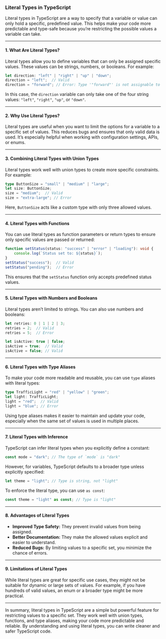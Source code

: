 ### Literal Types in TypeScript

Literal types in TypeScript are a way to specify that a variable or value can only hold a specific, predefined value. This helps make your code more predictable and type-safe because you’re restricting the possible values a variable can take.

---

#### 1. **What Are Literal Types?**

Literal types allow you to define variables that can only be assigned specific values. These values can be strings, numbers, or booleans. For example:
```typescript
let direction: "left" | "right" | "up" | "down";
direction = "left";  // Valid
direction = "forward"; // Error: Type '"forward"' is not assignable to type '"left" | "right" | "up" | "down"'.
```

In this case, the `direction` variable can only take one of the four string values: `"left"`, `"right"`, `"up"`, or `"down"`.

---

#### 2. **Why Use Literal Types?**

Literal types are useful when you want to limit the options for a variable to a specific set of values. This reduces bugs and ensures that only valid data is used. It’s especially helpful when working with configuration settings, APIs, or enums.

---

#### 3. **Combining Literal Types with Union Types**

Literal types work well with union types to create more specific constraints. For example:
```typescript
type ButtonSize = "small" | "medium" | "large";
let size: ButtonSize;
size = "medium";  // Valid
size = "extra-large"; // Error
```
Here, `ButtonSize` acts like a custom type with only three allowed values.

---

#### 4. **Literal Types with Functions**

You can use literal types as function parameters or return types to ensure only specific values are passed or returned:
```typescript
function setStatus(status: "success" | "error" | "loading"): void {
    console.log(`Status set to: ${status}`);
}
setStatus("success");  // Valid
setStatus("pending");  // Error
```
This ensures that the `setStatus` function only accepts predefined status values.

---

#### 5. **Literal Types with Numbers and Booleans**

Literal types aren’t limited to strings. You can also use numbers and booleans:
```typescript
let retries: 0 | 1 | 2 | 3;
retries = 2;  // Valid
retries = 5;  // Error

let isActive: true | false;
isActive = true;  // Valid
isActive = false; // Valid
```

---

#### 6. **Literal Types with Type Aliases**

To make your code more readable and reusable, you can use `type` aliases with literal types:
```typescript
type TrafficLight = "red" | "yellow" | "green";
let light: TrafficLight;
light = "red";  // Valid
light = "blue"; // Error
```

Using type aliases makes it easier to maintain and update your code, especially when the same set of values is used in multiple places.

---

#### 7. **Literal Types with Inference**

TypeScript can infer literal types when you explicitly define a constant:
```typescript
const mode = "dark"; // The type of `mode` is "dark"
```
However, for variables, TypeScript defaults to a broader type unless explicitly specified:
```typescript
let theme = "light"; // Type is string, not "light"
```
To enforce the literal type, you can use `as const`:
```typescript
const theme = "light" as const; // Type is "light"
```

---

#### 8. **Advantages of Literal Types**

- **Improved Type Safety:** They prevent invalid values from being assigned.
- **Better Documentation:** They make the allowed values explicit and easier to understand.
- **Reduced Bugs:** By limiting values to a specific set, you minimize the chance of errors.

---

#### 9. **Limitations of Literal Types**

While literal types are great for specific use cases, they might not be suitable for dynamic or large sets of values. For example, if you have hundreds of valid values, an enum or a broader type might be more practical.

---

In summary, literal types in TypeScript are a simple but powerful feature for restricting values to a specific set. They work well with union types, functions, and type aliases, making your code more predictable and reliable. By understanding and using literal types, you can write cleaner and safer TypeScript code.